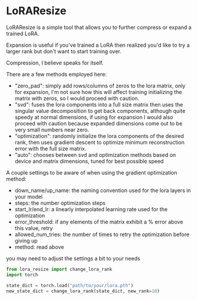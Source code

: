 # LoRAResize

LoRAResize is a simple tool that allows you to further compress or expand a trained LoRA.

Expansion is useful if you've trained a LoRA then realized you'd like to try a larger rank but don't want to start training over.

Compression, I believe speaks for itself.

There are a few methods employed here:
- "zero_pad": simply add rows/columns of zeros to the lora matrix, only for expansion, I'm not sure how this will affect training initializing the matrix with zeros, so I would proceed with caution.
- "svd": fuses the lora components into a full size matrix then uses the singular value decomposition to get back components, although quite speedy at normal dimensions, if using for expansion I would also proceed with caution because expanded dimensions come out to be very small numbers near zero.
- "optimization": randomly initialize the lora components of the desired rank, then uses gradient descent to optimize minimum reconstruction error with the full size matrix.
- "auto": chooses between svd and optimization methods based on device and matrix dimensions, tuned for best possible speed

A couple settings to be aware of when using the gradient optimization method:
- down_name/up_name: the naming convention used for the lora layers in your model
- steps: the number optimization steps
- start_lr/end_lr: a linearly interpolated learning rate used for the optimization
- error_threshold: if any elements of the matrix exhibit a % error above this value, retry
- allowed_num_tries: the number of times to retry the optimization before giving up
- method: read above

you may need to adjust the settings a bit to your needs

```python
from lora_resize import change_lora_rank
import torch

state_dict = torch.load("path/to/your/lora.pth")
new_state_dict = change_lora_rank(state_dict, new_rank=10)
```
